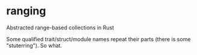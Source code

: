 # ranging 
Abstracted range-based collections in Rust

Some qualified trait/struct/module names repeat their parts (there is  some "stuterring"). So what.